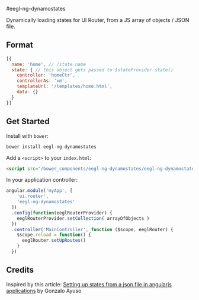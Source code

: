 #eegl-ng-dynamostates

Dynamically loading states for UI Router, from a JS array of objects / JSON file.

## Format

```js
[{
  name: 'home', // /state name
  state: { // this object gets passed to $stateProvider.state()
    controller: 'homeCtr',
    controllerAs: 'vm',
    templateUrl: '/templates/home.html',
    data: {}
  }
}]
```

## Get Started

Install with `bower`:

```shell
bower install eegl-ng-dynamostates
```

Add a `<script>` to your `index.html`:

```html
<script src="/bower_components/eegl-ng-dynamostates/eegl-ng-dynamostates.js"></script>
```

In your application controller:

```js
angular.module('myApp', [
    'ui.router',
    'eegl-ng-dynamostates'
  ])
  .config(function(eeglRouterProvider) {
    eeglRouterProvider.setCollection( arrayOfObjects )
  })
  .controller('MainController', function ($scope, eeglRouter) {
    $scope.reload = function() {
      eeglRouter.setUpRoutes()
    }
  })
```

## Credits
Inspired by this article: [Setting up states from a json file in angularjs applications](http://gonzalo123.com/2014/06/30/setting-up-states-from-a-json-file-in-angularjs-applications/) by Gonzalo Ayuso
